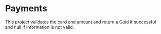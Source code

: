# Payments
This project validates the card and amount and return a Guid if successful and null if information is not valid.
